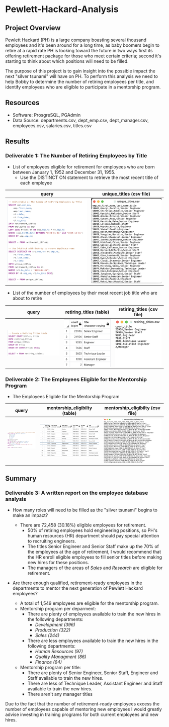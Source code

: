 # Pewlett-Hackard-Analysis
## Project Overview
Pewlett Hackard (PH) is a large company boasting several thousand employees and it's been around for a long time, as baby boomers begin to retire at a rapid rate PH is looking toward the future in two ways first its offering retirement package for those who meet certain criteria; second it's starting to think about which positions will need to be filled.

The purpose of this project is to gain insight into the possible impact the next "silver tsunami" will have on PH. To perform this analysis we need to help Bobby to determine the number of retiring employees per title, and identify employees who are eligible to participate in a mentorship program.


## Resources
- Software: ProsgreSQL, PGAdmin
- Data Source: departments.csv, dept_emp.csv, dept_manager.csv, employees.csv, salaries.csv, titles.csv

## Results
### Deliverable 1: The Number of Retiring Employees by Title
- List of employees eligible for retirement for employees who are born between January 1, 1952 and December 31, 1955.
  - Use the DISTINCT ON statement to retrieve the most recent title of each employee

| query | unique_titles (csv file) |
| --- | --- |
| <img src="/Resources/img1.png"> | <img src="/Resources/img2.png"> |

- List of the number of employees by their most recent job title who are about to retire

| query | retiring_titles (table) | retiring_titles (csv file)
| --- | --- | --- |
| <img src="/Resources/img3.png"> | <img src="/Resources/img4.png"> | <img src="/Resources/img5.png"> |


### Deliverable 2: The Employees Eligible for the Mentorship Program
- The Employees Eligible for the Mentorship Program

| query | mentorship_eligibilty (table) | mentorship_eligibilty (csv file)
| --- | --- | --- |
| <img src="/Resources/img6.png"> | <img src="/Resources/img7.png"> | <img src="/Resources/img8.png"> |

## Summary
### Deliverable 3: A written report on the employee database analysis 
- How many roles will need to be filled as the "silver tsunami" begins to make an impact?
  - There are 72,458 (30.18%) eligible employees for retirement.
    - 50% of retiring employees hold engineering positions, so PH's human resources (HR) department should pay special attention to recruiting engineers.
    - The titles Senior Engineer and Senior Staff make up the 70% of the employees at the age of retirement, I would recommend that the HR enroll eligible employees to fill senior titles before making new hires for these positions.
    - The managers of the areas of *Sales* and *Research* are eligible for retirement. 
  
- Are there enough qualified, retirement-ready employees in the departments to mentor the next generation of Pewlett Hackard employees?
  - A total of 1,549 employees are eligible for the mentorship program.
  - Mentorship program per deparment:
    -  There are plenty of employees available to train the new hires in the following departments:       
        -  *Development (396)*
        -  *Production (322)*
        -  *Sales (244)*
    - There are less employees available to train the new hires in the following departments: 
        -  *Human Resources (97)*
        -  *Quality Managment (86)*
        -  *Finance (64)* 
  - Mentorship program per title:
    - There are plenty of Senior Engineer, Senior Staff, Engineer and Staff available to train the new hires.
    - There are less of Technique Leader, Assistant Engineer and Staff available to train the new hires.
    - There aren't any manager titles

Due to the fact that the number of retirement-ready employees excess the number of employees capable of mentoring new employees I would greatly advise investing in training programs for both current employees and new hires.
